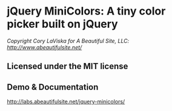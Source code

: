 # jQuery MiniColors: A tiny color picker built on jQuery

_Copyright Cory LaViska for A Beautiful Site, LLC:
<http://www.abeautifulsite.net/>_

## Licensed under the MIT license

## Demo & Documentation

<http://labs.abeautifulsite.net/jquery-minicolors/>

